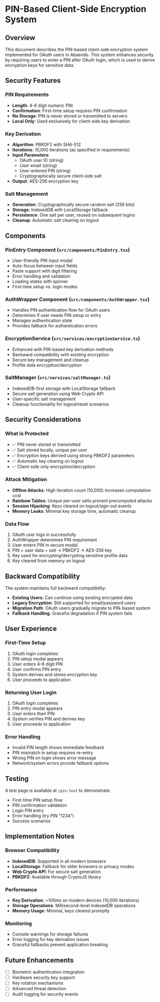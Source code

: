 # PIN-Based Client-Side Encryption System

## Overview

This document describes the PIN-based client-side encryption system implemented for OAuth users in Absendo. This system enhances security by requiring users to enter a PIN after OAuth login, which is used to derive encryption keys for sensitive data.

## Security Features

### PIN Requirements
- **Length**: 4-6 digit numeric PIN
- **Confirmation**: First-time setup requires PIN confirmation
- **No Storage**: PIN is never stored or transmitted to servers
- **Local Only**: Used exclusively for client-side key derivation

### Key Derivation
- **Algorithm**: PBKDF2 with SHA-512
- **Iterations**: 10,000 iterations (as specified in requirements)
- **Input Parameters**:
  - OAuth user ID (string)
  - User email (string)
  - User-entered PIN (string)
  - Cryptographically secure client-side salt
- **Output**: AES-256 encryption key

### Salt Management
- **Generation**: Cryptographically secure random salt (256 bits)
- **Storage**: IndexedDB with LocalStorage fallback
- **Persistence**: One salt per user, reused on subsequent logins
- **Cleanup**: Automatic salt clearing on logout

## Components

### PinEntry Component (`src/components/PinEntry.tsx`)
- User-friendly PIN input modal
- Auto-focus between input fields
- Paste support with digit filtering
- Error handling and validation
- Loading states with spinner
- First-time setup vs. login modes

### AuthWrapper Component (`src/components/AuthWrapper.tsx`)
- Handles PIN authentication flow for OAuth users
- Determines if user needs PIN setup or entry
- Manages authentication state
- Provides fallback for authentication errors

### EncryptionService (`src/services/encryptionService.ts`)
- Enhanced with PIN-based key derivation methods
- Backward compatibility with existing encryption
- Secure key management and cleanup
- Profile data encryption/decryption

### SaltManager (`src/services/saltManager.ts`)
- IndexedDB-first storage with LocalStorage fallback
- Secure salt generation using Web Crypto API
- User-specific salt management
- Cleanup functionality for logout/reset scenarios

## Security Considerations

### What is Protected
- ✅ PIN never stored or transmitted
- ✅ Salt stored locally, unique per user
- ✅ Encryption keys derived using strong PBKDF2 parameters
- ✅ Automatic key clearing on logout
- ✅ Client-side only encryption/decryption

### Attack Mitigation
- **Offline Attacks**: High iteration count (10,000) increases computation cost
- **Rainbow Tables**: Unique per-user salts prevent precomputed attacks
- **Session Hijacking**: Keys cleared on logout/sign-out events
- **Memory Leaks**: Minimal key storage time, automatic cleanup

### Data Flow
1. OAuth user logs in successfully
2. AuthWrapper determines PIN requirement
3. User enters PIN in secure modal
4. PIN + user data + salt → PBKDF2 → AES-256 key
5. Key used for encrypting/decrypting sensitive profile data
6. Key cleared from memory on logout

## Backward Compatibility

The system maintains full backward compatibility:
- **Existing Users**: Can continue using existing encrypted data
- **Legacy Encryption**: Still supported for email/password users  
- **Migration Path**: OAuth users gradually migrate to PIN-based system
- **Fallback Handling**: Graceful degradation if PIN system fails

## User Experience

### First-Time Setup
1. OAuth login completes
2. PIN setup modal appears
3. User enters 4-6 digit PIN
4. User confirms PIN entry
5. System derives and stores encryption key
6. User proceeds to application

### Returning User Login
1. OAuth login completes
2. PIN entry modal appears
3. User enters their PIN
4. System verifies PIN and derives key
5. User proceeds to application

### Error Handling
- Invalid PIN length shows immediate feedback
- PIN mismatch in setup requires re-entry
- Wrong PIN on login shows error message
- Network/system errors provide fallback options

## Testing

A test page is available at `/pin-test` to demonstrate:
- First-time PIN setup flow
- PIN confirmation validation
- Login PIN entry
- Error handling (try PIN "1234")
- Success scenarios

## Implementation Notes

### Browser Compatibility
- **IndexedDB**: Supported in all modern browsers
- **LocalStorage**: Fallback for older browsers or privacy modes
- **Web Crypto API**: For secure salt generation
- **PBKDF2**: Available through CryptoJS library

### Performance
- **Key Derivation**: ~100ms on modern devices (10,000 iterations)
- **Storage Operations**: Millisecond-level IndexedDB operations
- **Memory Usage**: Minimal, keys cleared promptly

### Monitoring
- Console warnings for storage failures
- Error logging for key derivation issues
- Graceful fallbacks prevent application breaking

## Future Enhancements

- [ ] Biometric authentication integration
- [ ] Hardware security key support
- [ ] Key rotation mechanisms
- [ ] Advanced threat detection
- [ ] Audit logging for security events